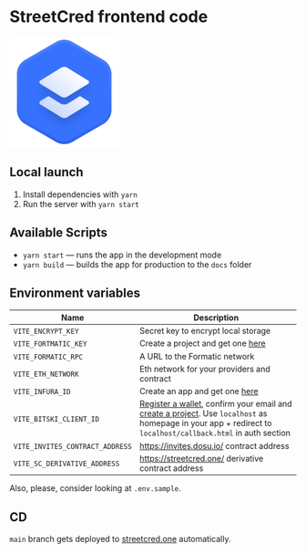 # StreetCred frontend code

[![StreetCred](public/favicons/android-chrome-192x192.png)](https://streetcred.one/)

## Local launch

1. Install dependencies with `yarn`
2. Run the server with `yarn start`

## Available Scripts

- `yarn start` — runs the app in the development mode
- `yarn build` — builds the app for production to the `docs` folder

## Environment variables

| Name                            | Description                                                                                                                                                                                                                |
| ------------------------------- | -------------------------------------------------------------------------------------------------------------------------------------------------------------------------------------------------------------------------- |
| `VITE_ENCRYPT_KEY`              | Secret key to encrypt local storage                                                                                                                                                                                        |
| `VITE_FORTMATIC_KEY`            | Create a project and get one [here](https://dashboard.fortmatic.com/)                                                                                                                                                      |
| `VITE_FORMATIC_RPC`             | A URL to the Formatic network                                                                                                                                                                                              |
| `VITE_ETH_NETWORK`              | Eth network for your providers and contract                                                                                                                                                                                |
| `VITE_INFURA_ID`                | Create an app and get one [here](https://infura.io/dashboard)                                                                                                                                                              |
| `VITE_BITSKI_CLIENT_ID`         | [Register a wallet](https://wallet.bitski.com/), confirm your email and [create a project](https://developer.bitski.com/). Use `localhost` as homepage in your app + redirect to `localhost/callback.html` in auth section |
| `VITE_INVITES_CONTRACT_ADDRESS` | https://invites.dosu.io/ contract address                                                                                                                                                                                  |
| `VITE_SC_DERIVATIVE_ADDRESS`    | https://streetcred.one/ derivative contract address                                                                                                                                                                        |

Also, please, consider looking at `.env.sample`.

## CD

`main` branch gets deployed to [streetcred.one](https://streetcred.one) automatically.
